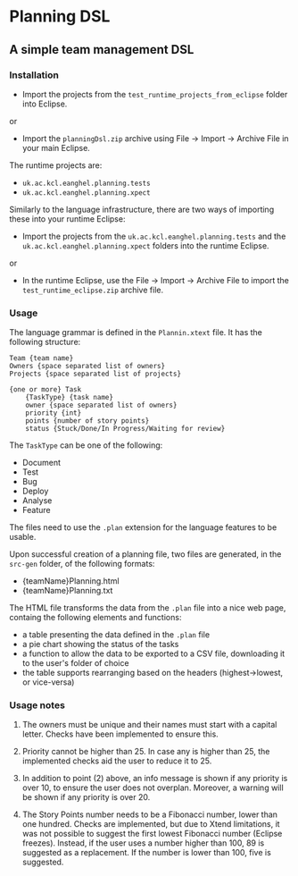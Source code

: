 # Planning DSL

## A simple team management DSL

### Installation
* Import the projects from the `test_runtime_projects_from_eclipse` folder into Eclipse.

or

* Import the `planningDsl.zip` archive using File -> Import -> Archive File in your main Eclipse.

The runtime projects are:

* `uk.ac.kcl.eanghel.planning.tests`
* `uk.ac.kcl.eanghel.planning.xpect`

Similarly to the language infrastructure, there are two ways of importing these into your runtime Eclipse:

* Import the projects from the `uk.ac.kcl.eanghel.planning.tests` and the `uk.ac.kcl.eanghel.planning.xpect` folders into the runtime Eclipse.

or

* In the runtime Eclipse, use the File -> Import -> Archive File to import the `test_runtime_eclipse.zip` archive file.

### Usage

The language grammar is defined in the `Plannin.xtext` file. It has the following structure:

```
Team {team name}
Owners {space separated list of owners}
Projects {space separated list of projects}

{one or more} Task
    {TaskType} {task name}
    owner {space separated list of owners}
    priority {int}
    points {number of story points}
    status {Stuck/Done/In Progress/Waiting for review}
```

The `TaskType` can be one of the following:

* Document
* Test
* Bug
* Deploy
* Analyse
* Feature

The files need to use the `.plan` extension for the language features to be usable.

Upon successful creation of a planning file, two files are generated, in the `src-gen` folder, of the following formats:

* {teamName}Planning.html
* {teamName}Planning.txt

The HTML file transforms the data from the `.plan` file into a nice web page, containg the following elements and functions:

* a table presenting the data defined in the `.plan` file
* a pie chart showing the status of the tasks
* a function to allow the data to be exported to a CSV file, downloading it to the user's folder of choice
* the table supports rearranging based on the headers (highest->lowest, or vice-versa)

### Usage notes

1. The owners must be unique and their names must start with a capital letter. Checks have been implemented to ensure this.

2. Priority cannot be higher than 25. In case any is higher than 25, the implemented checks aid the user to reduce it to 25.

3. In addition to point (2) above, an info message is shown if any priority is over 10, to ensure the user does not overplan. Moreover, a warning will be shown if any priority is over 20.

4. The Story Points number needs to be a Fibonacci number, lower than one hundred. Checks are implemented, but due to Xtend limitations, it was not possible to suggest the first lowest Fibonacci number (Eclipse freezes). Instead, if the user uses a number higher than 100, 89 is suggested as a replacement. If the number is lower than 100, five is suggested.
